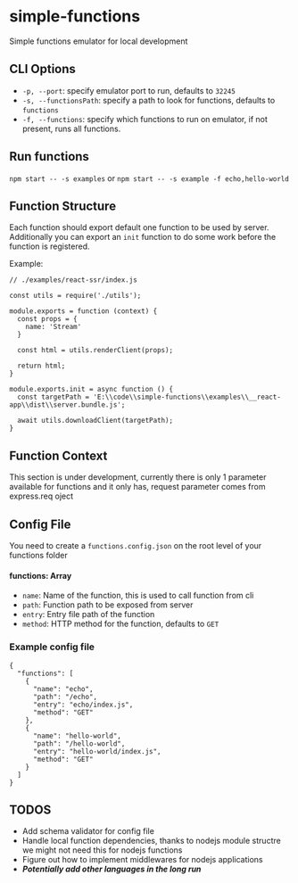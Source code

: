 # simple-functions
Simple functions emulator for local development


## CLI Options
  - `-p, --port`: specify emulator port to run, defaults to `32245`
  - `-s, --functionsPath`: specify a path to look for functions, defaults to `functions`
  - `-f, --functions`: specify which functions to run on emulator, if not present, runs all functions.


## Run functions
  `npm start -- -s examples` or `npm start -- -s example -f echo,hello-world`


## Function Structure 
  Each function should export default one function to be used by server. Additionally you can export an `init` function to do some work before the function is registered.

  Example:

    // ./examples/react-ssr/index.js
 
    const utils = require('./utils');

    module.exports = function (context) {
      const props = {
        name: 'Stream'
      }

      const html = utils.renderClient(props);

      return html;
    }

    module.exports.init = async function () {
      const targetPath = 'E:\\code\\simple-functions\\examples\\__react-app\\dist\\server.bundle.js';

      await utils.downloadClient(targetPath);
    }

## Function Context
This section is under development, currently there is only 1 parameter available for functions and it only has, request parameter comes from express.req oject


## Config File
You need to create a `functions.config.json` on the root level of your functions folder

#### functions: Array
  - `name`: Name of the function, this is used to call function from cli
  - `path`: Function path to be exposed from server
  - `entry`: Entry file path of the function
  - `method`: HTTP method for the function, defaults to `GET`


### Example config file 
    {
      "functions": [
        {
          "name": "echo",
          "path": "/echo",
          "entry": "echo/index.js",
          "method": "GET"
        },
        {
          "name": "hello-world",
          "path": "/hello-world",
          "entry": "hello-world/index.js",
          "method": "GET"
        }
      ]
    }


## TODOS
  - Add schema validator for config file
  - Handle local function dependencies, thanks to nodejs module structre we might not need this for nodejs functions
  - Figure out how to implement middlewares for nodejs applications
  - ***Potentially add other languages in the long run***
